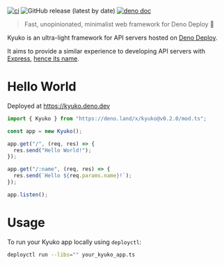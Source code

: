 [![ci](https://github.com/rikilele/kyuko/actions/workflows/ci.yml/badge.svg)](https://github.com/rikilele/kyuko/actions/workflows/ci.yml)
![GitHub release (latest by date)](https://img.shields.io/github/v/release/rikilele/kyuko)
[![deno doc](https://doc.deno.land/badge.svg)](https://doc.deno.land/https/deno.land/x/kyuko/mod.ts)

> Fast, unopinionated, minimalist web framework for Deno Deploy 🦕

Kyuko is an ultra-light framework for API servers hosted on
[Deno Deploy](https://deno.com/deploy).

It aims to provide a similar experience to developing API servers with
[Express](https://expressjs.com/),
[hence its name](https://translate.google.com/?sl=ja&tl=en&text=%E6%80%A5%E8%A1%8C&op=translate&hl=en).

# Hello World

Deployed at https://kyuko.deno.dev

```ts
import { Kyuko } from "https://deno.land/x/kyuko@v0.2.0/mod.ts";

const app = new Kyuko();

app.get("/", (req, res) => {
  res.send("Hello World!");
});

app.get("/:name", (req, res) => {
  res.send(`Hello ${req.params.name}!`);
});

app.listen();
```

# Usage

To run your Kyuko app locally using `deployctl`:

```sh
deployctl run --libs="" your_kyuko_app.ts
```
